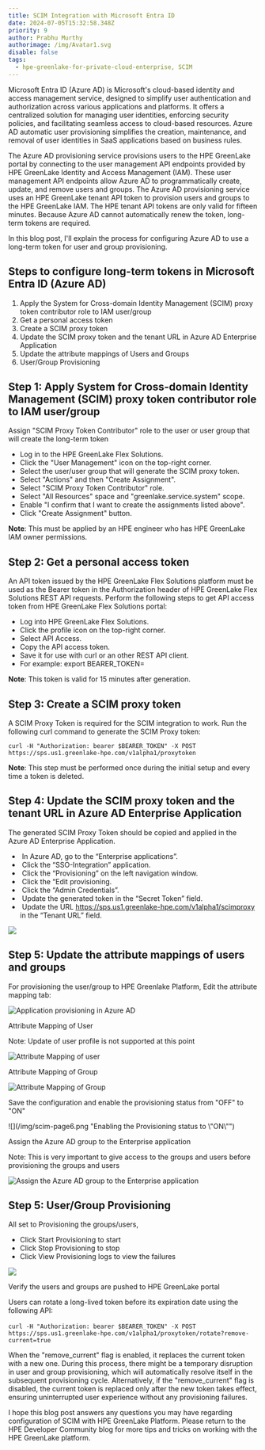 ```yaml
---
title: SCIM Integration with Microsoft Entra ID
date: 2024-07-05T15:32:58.348Z
priority: 9
author: Prabhu Murthy
authorimage: /img/Avatar1.svg
disable: false
tags:
  - hpe-greenlake-for-private-cloud-enterprise, SCIM
---
```

Microsoft Entra ID (Azure AD) is Microsoft's cloud-based identity and access management service, designed to simplify user authentication and authorization across various applications and platforms. It offers a centralized solution for managing user identities, enforcing security policies, and facilitating seamless access to cloud-based resources. Azure AD automatic user provisioning simplifies the creation, maintenance, and removal of user identities in SaaS applications based on business rules.

The Azure AD provisioning service provisions users to the HPE GreenLake portal by connecting to the user management API endpoints provided by HPE GreenLake Identity and Access Management (IAM). These user management API endpoints allow Azure AD to programmatically create, update, and remove users and groups. The Azure AD provisioning service uses an HPE GreenLake tenant API token to provision users and groups to the HPE GreenLake IAM.  The HPE tenant API tokens are only valid for fifteen minutes. Because Azure AD cannot automatically renew the token, long-term tokens are required.

I﻿n this blog post, I'll explain the process for configuring Azure AD to use a long-term token for user and group provisioning.

## S﻿teps to configure long-term tokens in Microsoft Entra ID (Azure AD)

1. A﻿pply the System for Cross-domain Identity Management (SCIM) proxy token contributor role to IAM user/group
2. G﻿et a personal access token
3. C﻿reate a SCIM proxy token
4. U﻿pdate the SCIM proxy token and the tenant URL in Azure AD Enterprise Application
5. Update the attribute mappings of Users and Groups
6. User/Group Provisioning

## S﻿tep 1: Apply System for Cross-domain Identity Management (SCIM) proxy token contributor role to IAM user/group

A﻿ssign "SCIM Proxy Token Contributor" role to the user or user group that will create the long-term token

* L﻿og in to the HPE GreenLake Flex Solutions.
* C﻿lick the "User Management" icon on the top-right corner.
* S﻿elect the user/user group that will generate the SCIM proxy token.
* S﻿elect "Actions" and then "Create Assignment".
* S﻿elect "SCIM Proxy Token Contributor" role.
* S﻿elect "All Resources"  space and "greenlake.service.system" scope.
* E﻿nable "I confirm that I want to create the assignments listed above".
* C﻿lick "Create Assignment" button.

**N﻿ote**: This must be applied by an HPE engineer who has HPE GreenLake IAM owner permissions.

## S﻿tep 2: G﻿et a personal access token

An API token issued by the HPE GreenLake Flex Solutions platform must be used as the Bearer token in the Authorization header of HPE GreenLake Flex Solutions REST API requests. Perform the following steps to get API access token from HPE GreenLake Flex Solutions portal:

* Log into HPE GreenLake Flex Solutions.
* Click the profile icon on the top-right corner.
* Select API Access.
* Copy the API access token.
* Save it for use with curl or an other REST API client.
* For example: export BEARER_TOKEN=<paste token value>

**N﻿ote**: This token is valid for 15 minutes after generation.

## S﻿tep 3: Create a SCIM proxy token

A SCIM Proxy Token is required for the SCIM integration to work. Run the following curl command to generate the SCIM Proxy token:

`curl -H "Authorization: bearer $BEARER_TOKEN" -X POST https://sps.us1.greenlake-hpe.com/v1alpha1/proxytoken`

**N﻿ote**: This step must be performed once during the initial setup and every time a token is deleted.

## S﻿tep 4: Update the SCIM proxy token and the tenant URL in Azure AD Enterprise Application

The generated SCIM Proxy Token should be copied and applied in the Azure AD Enterprise Application.

*  In Azure AD, go to the “Enterprise applications”.
*  Click the “SSO-Integration” application.
*  Click the “Provisioning” on the left navigation window.
*  Click the “Edit provisioning.
*  Click the “Admin Credentials”.
*  Update the generated token in the “Secret Token” field.
*  Update the URL https://sps.us1.greenlake-hpe.com/v1alpha1/scimproxy in the “Tenant URL” field.

![](/img/scim-page2.png)

## S﻿tep 5: Update the attribute mappings of users and groups

For provisioning the user/group to HPE Greenlake Platform, Edit the attribute mapping tab:

![](/img/scim-page1.png "Application provisioning in Azure AD")

Attribute Mapping of User

Note: Update of user profile is not supported at this point

![](/img/scim-page3.png "Attribute Mapping of user")

Attribute Mapping of Group

![](/img/scim-page4.png "Attribute Mapping of Group")

Save the configuration and enable the provisioning status from "OFF" to "ON"

![](/img/scim-page6.png "Enabling the Provisioning status to \\"ON\\"")

Assign the Azure AD group to the Enterprise application

Note: This is very important to give access to the groups and users before provisioning the groups and users 

![](/img/scim-page5.png "Assign the Azure AD group to the Enterprise application")

## S﻿tep 5: User/Group Provisioning

All set to Provisioning the groups/users, 

* Click Start Provisioning to start 
* Click Stop Provisioning to stop
* Click View Provisioning logs to view the failures

![](/img/scim-page7.png)

Verify the users and groups are pushed to HPE GreenLake portal

U﻿sers can rotate a long-lived token before its expiration date using the following API:

﻿`curl -H "Authorization: bearer $BEARER_TOKEN" -X POST https://sps.us1.greenlake-hpe.com/v1alpha1/proxytoken/rotate?remove-current=true`

When the "remove_current" flag is enabled, it replaces the current token with a new one. During this process, there might be a temporary disruption in user and group provisioning, which will automatically resolve itself in the subsequent provisioning cycle. Alternatively, if the "remove_current" flag is disabled, the current token is replaced only after the new token takes effect, ensuring uninterrupted user experience without any provisioning failures.

I hope this blog post answers any questions you may have regarding configuration of SCIM with HPE GreenLake Platform. Please return to the HPE Developer Community blog for more tips and tricks on working with the HPE GreenLake platform.
